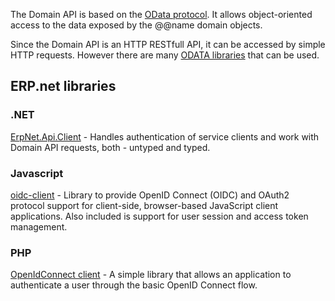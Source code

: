 The Domain API is based on the [OData protocol](https://www.odata.org/).
It allows object-oriented access to the data exposed by the @@name domain objects.

Since the Domain API is an HTTP RESTfull API, it can be accessed by simple HTTP requests. 
However there are many [ODATA libraries](https://www.odata.org/libraries/) that can be used. 

## ERP.net libraries
### .NET
[ErpNet.Api.Client](https://github.com/erpnet/ErpNet.Api.Client) - Handles authentication of service clients and work with Domain API requests, both - untyped and typed.

### Javascript
[oidc-client](https://github.com/IdentityModel/oidc-client-js) - Library to provide OpenID Connect (OIDC) and OAuth2 protocol support for client-side, browser-based JavaScript client applications. Also included is support for user session and access token management.

### PHP
[OpenIdConnect client](https://github.com/ErpNetDocs/dev/blob/master/domain-api/samples/src/php/ErpNetClient.php) - A simple library that allows an application to authenticate a user through the basic OpenID Connect flow.
